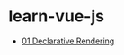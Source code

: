 # learn-vue-js

- [01 Declarative Rendering](https://github.com/andreaharris-go/learn-vue-js/tree/master/01)